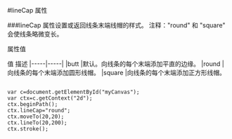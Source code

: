 #lineCap 属性

###lineCap 属性设置或返回线条末端线帽的样式。
注释："round" 和 "square" 会使线条略微变长。



属性值

值   描述
|-----|-----|
|butt    |默认。向线条的每个末端添加平直的边缘。
|round   |向线条的每个末端添加圆形线帽。
|square  |向线条的每个末端添加正方形线帽。


```

var c=document.getElementById("myCanvas");
var ctx=c.getContext("2d");
ctx.beginPath();
ctx.lineCap="round";
ctx.moveTo(20,20);
ctx.lineTo(20,200);
ctx.stroke();


```